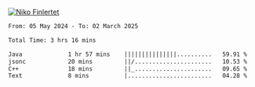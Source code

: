 
[![Niko Finlertet](https://readme-typing-svg.demolab.com/?lines=Niko+Finlertet&color=de4c8a)]()



<!-- WakaTime -->
<!--START_SECTION:waka-->

```txt
From: 05 May 2024 - To: 02 March 2025

Total Time: 3 hrs 16 mins

Java             1 hr 57 mins    |||||||||||||||..........   59.91 %
jsonc            20 mins         ||/......................   10.53 %
C++              18 mins         ||_......................   09.65 %
Text             8 mins          |........................   04.28 %
```

<!--END_SECTION:waka-->



